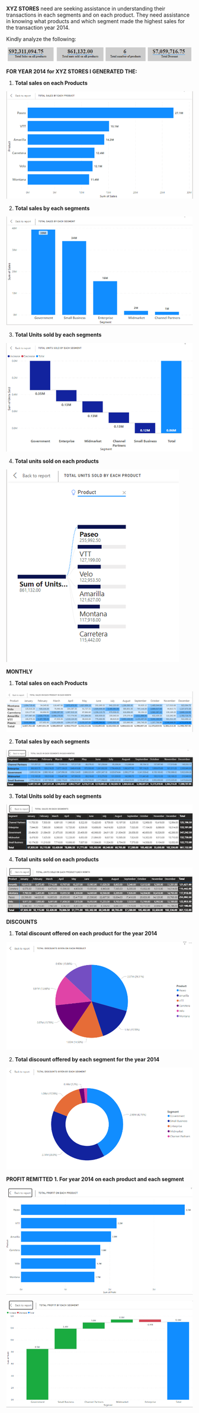 
**XYZ STORES** need are seeking assistance in  understanding their transactions in each segments and on each product. 
They need assistance in knowing what products and which segment made the highest sales  for the transaction year 2014.

Kindly analyze the following:

![](IMAGES/head1.png)


**FOR YEAR 2014 for XYZ STORES I GENERATED THE:**

1.	**Total sales on each Products**

![](https://github.com/Olaniran-Damilare/Damy/blob/main/IMAGES/Head%202.png)

2.	**Total sales by each segments**

![](https://github.com/Olaniran-Damilare/Damy/blob/main/IMAGES/Head%203.png)

3.	**Total Units sold by each segments**

![](https://github.com/Olaniran-Damilare/Damy/blob/main/IMAGES/Head%205.png)

4.	**Total units sold on each products** 

![](https://github.com/Olaniran-Damilare/Damy/blob/main/IMAGES/Head%204.png)



**MONTHLY**
1. **Total sales on each Products** 

![](https://github.com/Olaniran-Damilare/Damy/blob/main/IMAGES/Head%208.PNG)

2. **Total sales by each segments**

![](https://github.com/Olaniran-Damilare/Damy/blob/main/IMAGES/Head%2011.PNG)

3. **Total Units sold by each segments**

![](https://github.com/Olaniran-Damilare/Damy/blob/main/IMAGES/Head%2010.PNG)

4. **Total units sold on each products**

![](https://github.com/Olaniran-Damilare/Damy/blob/main/IMAGES/Head%209.PNG)


**DISCOUNTS**
1. **Total discount offered on each product for the year 2014**

![](https://github.com/Olaniran-Damilare/Damy/blob/main/IMAGES/Head%206.png)

2. **Total discount offered by each segment for the year 2014**

![](https://github.com/Olaniran-Damilare/Damy/blob/main/IMAGES/Head%207.png)


**PROFIT REMITTED**
**1. For year 2014 on each product and each segment**

![](https://github.com/Olaniran-Damilare/Damy/blob/main/IMAGES/Head%2012.PNG)


![](https://github.com/Olaniran-Damilare/Damy/blob/main/IMAGES/Head%2013.PNG)
